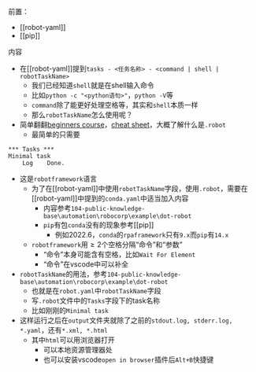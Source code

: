 前置：
- [[robot-yaml]]
- [[pip]]

内容
- 在[[robot-yaml]]提到`tasks - <任务名称> - <command | shell | robotTaskName>`
  - 我们已经知道`shell`就是在shell输入命令
  - 比如`python -c "<python语句>"`，`python -V`等
  - `command`除了能更好处理空格等，其实和`shell`本质一样
  - 那么`robotTaskName`怎么使用呢？
- 简单翻翻[beginners course](https://robocorp.com/docs/courses/beginners-course)，[cheat sheet](https://robocorp.com/docs/languages-and-frameworks/robot-framework/cheat-sheet)，大概了解什么是`.robot`
  - 最简单的只需要
```robotframework
*** Tasks ***
Minimal task
    Log    Done.
```
- 这是`robotframework`语言
  - 为了在[[robot-yaml]]中使用`robotTaskName`字段，使用`.robot`，需要在[[robot-yaml]]中提到的`conda.yaml`中适当加入内容
    - 内容参考`104-public-knowledge-base\automation\robocorp\example\dot-robot`
    - `pip`有包`conda`没有的现象参考[[pip]]
      - 例如2022.6，`conda`的`rpaframework`只有`9.x`而`pip`有`14.x`
  - `robotframework`用$\ge 2$个空格分隔“命令”和“参数”
    - “命令”本身可能含有空格，比如`Wait For Element`
    - “命令”在vscode中可以补全
- `robotTaskName`的用法，参考`104-public-knowledge-base\automation\robocorp\example\dot-robot`
  - 也就是在`robot.yaml`中`robotTaskName`字段
  - 写`.robot`文件中的`Tasks`字段下的task名称
  - 比如刚刚的`Minimal task`
- 这样运行之后在`output`文件夹就除了之前的`stdout.log, stderr.log, *.yaml`，还有`*.xml, *.html`
  - 其中`html`可以用浏览器打开
    - 可以本地资源管理器处
    - 也可以安装vscode`open in browser`插件后`Alt+B`快捷键